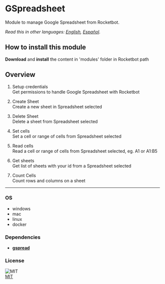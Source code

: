 # GSpreadsheet
  
Module to manage Google Spreadsheet from Rocketbot.  

*Read this in other languages: [English](README.md), [Español](README.es.md).*

## How to install this module
  
__Download__ and __install__ the content in 'modules' folder in Rocketbot path  



## Overview


1. Setup credentials  
Get permissions to handle Google Spreadsheet with Rocketbot

2. Create Sheet  
Create a new sheet in Spreadsheet selected

3. Delete Sheet  
Delete a sheet from Spreadsheet selected

4. Set cells  
Set a cell or range of cells from Spreadsheet selected

5. Read cells  
Read a cell or range of cells from Spreadsheet selected, eg. A1 or A1:B5

6. Get sheets  
Get list of sheets with your id from a Spreadsheet selected

7. Count Cells  
Count rows and columns on a sheet  




----
### OS

- windows
- mac
- linux
- docker

### Dependencies
- [**gspread**](https://pypi.org/project/gspread/)
### License
  
![MIT](https://camo.githubusercontent.com/107590fac8cbd65071396bb4d04040f76cde5bde/687474703a2f2f696d672e736869656c64732e696f2f3a6c6963656e73652d6d69742d626c75652e7376673f7374796c653d666c61742d737175617265)  
[MIT](http://opensource.org/licenses/mit-license.ph)